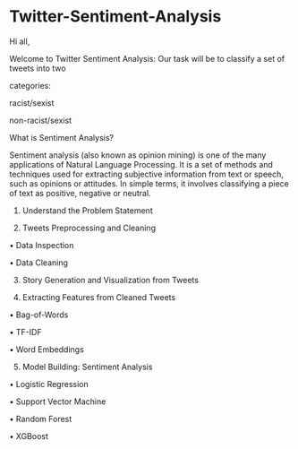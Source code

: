# Twitter-Sentiment-Analysis

Hi all,

Welcome to Twitter Sentiment Analysis: Our task will be to classify a set of tweets into two

categories:

racist/sexist

non-racist/sexist

What is Sentiment Analysis?

Sentiment analysis (also known as opinion mining) is one of the many applications of Natural Language Processing. It is a set of methods and techniques used for extracting subjective information from text or speech, such as opinions or attitudes. In simple terms, it involves classifying a piece of text as positive, negative or neutral.

1. Understand the Problem Statement

2. Tweets Preprocessing and Cleaning

• Data Inspection

• Data Cleaning

3. Story Generation and Visualization from Tweets

4. Extracting Features from Cleaned Tweets

• Bag-of-Words

• TF-IDF

• Word Embeddings

5. Model Building: Sentiment Analysis

• Logistic Regression

• Support Vector Machine

• Random Forest

• XGBoost


